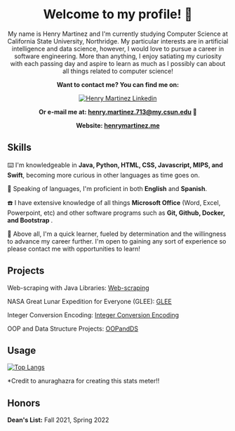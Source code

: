 
<h1 align="center">
  Welcome to my profile! 👋
</h1>

<p align="center">
  My name is Henry Martinez and I'm currently studying Computer Science at California State University, Northridge. My particular interests are in artificial intelligence and data science, however, I would love to pursue a career in software engineering. More than anything, I enjoy satiating my curiosity with each passing day and aspire to learn as much as I possibly can about all things related to computer science!
</P>

<p align="center">
  <strong>Want to contact me? You can find me on:</strong>
</p>

<div align="center">
  <a href="https://www.linkedin.com/in/hnrymrtnz/" align="center">
      <img alt="Henry Martinez Linkedin" src="https://img.shields.io/badge/LinkedIn-0077B5?style=for-the-badge&logo=linkedin&logoColor=white">
  </a>
</div>

<p></p>
<p align="center">
  <strong>Or e-mail me at: <a href="mailto:henry.martinez.713@my.csun.edu">henry.martinez.713@my.csun.edu</a> 📧
  </strong>
</p>

<p align="center">
  <strong>Website: <a href="https://henrymartinez.me">henrymartinez.me</a></strong>
</p>
<h2>
  Skills
</h2>

<p>
  ⌨️ I'm knowledgeable in <b>Java, Python, HTML, CSS, Javascript, MIPS, and Swift</b>, becoming more curious in other languages as time goes on.
</p>

<p>
  📘 Speaking of languages, I'm proficient in both <strong>English</strong> and <strong>Spanish</strong>.
</p>

<p>
  ☎️ I have extensive knowledge of all things <strong>Microsoft Office</Strong> (Word, Excel, Powerpoint, etc) and other software programs such as <b> Git, Github, Docker, and Bootstrap </b>.
</p>

<p>
  🌟 Above all, I'm a quick learner, fueled by determination and the willingness to advance my career further. I'm open to gaining any sort of experience so please contact me with opportunities to learn!
</p>

<h2>
  Projects
</h2>

<p>
  Web-scraping with Java Libraries: <a href="https://github.com/hnrymrtnz/billboardbirthday">Web-scraping</a>
</p>

<p>
  NASA Great Lunar Expedition for Everyone (GLEE): <a href="https://www.glee2023.org/">GLEE</a>
</p>

<p>
  Integer Conversion Encoding: <a href="https://github.com/smf-steve/integers-conversion-encoding">Integer Conversion Encoding</a>
</p>

<p>
  OOP and Data Structure Projects: <a href="https://github.com/hnrymrtnz/classrooms">OOPandDS</a>
</p>

<h2>
  Usage
</h2>

[![Top Langs](https://github-readme-stats.vercel.app/api/top-langs/?username=hnrymrtnz&layout=compact&theme=dracula)](https://github.com/hnrymrtnz/github-readme-stats)
<p>*Credit to anuraghazra for creating this stats meter!!</p>

<h2>
  Honors
</h2>

<p>
  <strong>Dean's List:</strong> Fall 2021, Spring 2022
</p>

  
